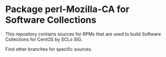 # Package perl-Mozilla-CA for Software Collections

This repository contains sources for RPMs that are used
to build Software Collections for CentOS by SCLo SIG.

Find other branches for specific sources.

